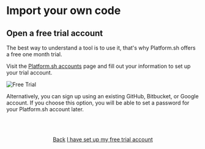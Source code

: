 # Import your own code

## Open a free trial account

The best way to understand a tool is to use it, that's why Platform.sh offers a free one month trial.

Visit the [Platform.sh accounts](https://accounts.platform.sh/platform/trial/general/setup) page and fill out your information to set up your trial account.

![Free Trial](/images/getting-started/template/free-trial.png)

Alternatively, you can sign up using an existing GitHub, Bitbucket, or Google account. If you choose this option, you will be able to set a password for your Platform.sh account later.


<html>
<head>
<link rel="stylesheet" href="/styles/styles.css">
</head>
<body>

<br/><br/>

<center>

<a href="/gettingstarted/own-code.html" class="buttongen small">Back</a>
<a href="/gettingstarted/own-code/step-2.html" class="buttongen small">I have set up my free trial account</a>

</center>

<br/><br/>

</body>
</html>


